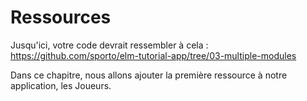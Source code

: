 # Ressources

Jusqu'ici, votre code devrait ressembler à cela : <https://github.com/sporto/elm-tutorial-app/tree/03-multiple-modules>

Dans ce chapitre, nous allons ajouter la première ressource à notre application, les Joueurs.
